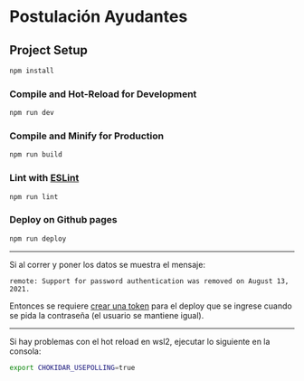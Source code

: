 # Postulación Ayudantes

## Project Setup

```sh
npm install
```

### Compile and Hot-Reload for Development

```sh
npm run dev
```

### Compile and Minify for Production

```sh
npm run build
```

### Lint with [ESLint](https://eslint.org/)

```sh
npm run lint
```

### Deploy on Github pages

```sh
npm run deploy
```

---

Si al correr y poner los datos se muestra el mensaje:
```
remote: Support for password authentication was removed on August 13, 2021.
```

Entonces se requiere [crear una token](https://github.com/settings/tokens) para el deploy que se ingrese cuando se pida la contraseña (el usuario se mantiene igual).

---

Si hay problemas con el hot reload en wsl2, ejecutar lo siguiente en la consola:
```sh
export CHOKIDAR_USEPOLLING=true
```